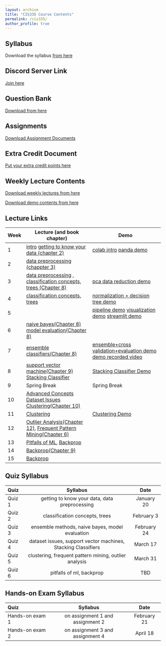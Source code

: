 ```yaml
---
layout: archive
title: "CIS335 Course Contents"
permalink: /cis335/
author_profile: true
---
```


## Syllabus

Download the syllabus [from here](https://drive.google.com/drive/folders/1nEqto4EAyuoRFkzYUjcM1fSJpHAG249W?usp=sharing)

## Discord Server Link

[Join here](https://discord.gg/cm68SAQsjE)

## Question Bank

[Download from here](https://drive.google.com/drive/folders/1VWyDsw0BI3TzBTyBHYVwbTWQXv4tD6Kg?usp=sharing)


## Assignments

[Download Assignment Documents](https://drive.google.com/drive/folders/1mlTJrfMz3EkPfOIVGI64fHigjVGq-uBg?usp=sharing)


<!-- ## Group Registration Document
[Register your group members here](https://docs.google.com/document/d/1og-Bbfm6HPC9KtiaLaFRj0uMzFou4T5pjdHfSCrUuQs/edit?usp=sharing) -->


## Extra Credit Document
[Put your extra credit points here](https://docs.google.com/document/d/1r5m0O1LWWVxUr1LaGCm96J40JmXVFDRbU9r4A_8STaU/edit?usp=sharing)

<!-- ## Project documents
[Project description and rubric](https://docs.google.com/document/d/1XxG5dNEhr66k5vj_YROQXD47dzo0RbHmpcZjO8s-bI4/edit?usp=sharing) -->

<!-- [Project checkpoint report template](https://docs.google.com/document/d/1kTE9uMTorp1cN_Hv66aNiCdsIwoSy14AgGMbxrLvMbE/edit?usp=sharing) -->

<!-- [Project checkpoints](https://docs.google.com/document/d/1BtxcUbN0RMFqjufpaAGUz5kLqia3nLUzUgxxT9RQJ0w/edit?usp=sharing) -->

## Weekly Lecture Contents

[Download weekly lectures from here](https://drive.google.com/drive/folders/1kHaYFrusdh9JsPgJxSaANOHlvfCxEykj?usp=sharing)

[Download demo contents from here](https://drive.google.com/drive/folders/1leo5d-TEo0-Gty7MNbDEbv8amCMPm8lb?usp=sharing)




## Lecture Links

|Week              | Lecture (and book chapter) | Demo |
| --------| -------------------------- | ----------------- |
| 1       |   [intro](https://drive.google.com/drive/folders/1i9TFuB2HP1rQ3v8jOeVwaJWH9v-Nr-Pq?usp=sharing)  [getting to know your data (chapter 2)](https://drive.google.com/drive/folders/1l1-k2PxIQ3Zo7zgQREKn2kfMc9nUnCHK?usp=sharing)| [colab intro](https://drive.google.com/drive/folders/1j9Yq2Xa5BV2x2Sg8oAGjATlGzrd_qNJw?usp=sharing) [panda demo](https://drive.google.com/drive/folders/1raIJ1Z8wAn8vD1xK6Y6T4Fd5sxwktNjk?usp=sharing) |
| 2       |   [data preprocessing (chappter 3)](https://drive.google.com/drive/folders/1iBr4rB7pT_jS8m2ozWVzvDEP7-oI3Uq6?usp=sharing)  |  |
| 3       |  [data preprocessing](https://drive.google.com/drive/folders/1iBr4rB7pT_jS8m2ozWVzvDEP7-oI3Uq6?usp=sharing) , [classification concepts, trees (Chapter 8)](https://drive.google.com/drive/folders/1lsFiH9GvkLwoMwJDY0uFvo7xqYSKZkuP?usp=sharing)  |  [pca data reduction demo](https://drive.google.com/drive/folders/1ldx9UVvoQQbKRYzQzrITTJmIN1mIfbPm?usp=sharing)  |
| 4       |   [classification concepts, trees](https://drive.google.com/drive/folders/1lsFiH9GvkLwoMwJDY0uFvo7xqYSKZkuP?usp=sharing)  | [normalization + decision tree demo](https://drive.google.com/drive/folders/1jGywGYpNaCkO99TlFacM1StGqtzxFxWJ?usp=sharing)  |
| 5       |   | [pipeline demo](https://drive.google.com/drive/folders/1NgzsrWSUVDbgjWufaqPiyB_LWP1xJoZP?usp=sharing) [visualization demo](https://drive.google.com/drive/folders/1rZHQ6F6-lwrvul90teSUvHGFllDEgQX2?usp=sharing) [streamlit demo](https://drive.google.com/drive/folders/17Jnh8vY2eibYBwK_YEurX6_PVVOgwBsU?usp=sharing)  |
| 6       | [naive bayes(Chapter 8)](https://drive.google.com/drive/folders/1mgCPAeL8w7rlmCuxZVrQRwcXiJC-GMBQ?usp=sharing) [model evaluation(Chapter 8)](https://drive.google.com/drive/folders/1mnUa4Oo-iOV352Dw9dt-yf94ZUbsPWQI?usp=sharing)   |   |
| 7       | [ensemble classifiers(Chapter 8)](https://drive.google.com/drive/folders/1mtHnsUmnm53Lpx_CAKIn8F7w0AfhH06Q?usp=sharing) |  [ensemble+cross validation+evaluation demo](https://drive.google.com/drive/folders/1o4_Vk3U3SonQXPqweqj6Mvm6MOSpdfwr?usp=sharing) [demo recorded video](https://drive.google.com/file/d/1nkhDwTXVHfTS-GnjxucMztmTSbeEuEae/view?usp=sharing)|
| 8     | [support vector machine(Chapter 9)](https://drive.google.com/drive/folders/1oLx9goDsfbs5CPZeQ8JD916I3VzRGxbs?usp=sharing) [Stacking Classifier](https://drive.google.com/drive/folders/1mtHnsUmnm53Lpx_CAKIn8F7w0AfhH06Q?usp=sharing)| [Stacking Classifier Demo](https://drive.google.com/drive/folders/1nqAALe_WDbChvrEzUGeTFu7QdeQxi1EH?usp=sharing) |
| 9     | Spring Break | Spring Break |
| 10    | [Advanced Concepts](https://drive.google.com/drive/folders/1oUH6R98Oxd-KwggYg37mHUUD6K48DqaE?usp=sharing) [Dataset Issues](https://drive.google.com/drive/folders/1nqAgpBYI2nMum54fTaLXGWQw9kJPGnxN?usp=sharing) [Clustering(Chapter 10)](https://drive.google.com/drive/folders/1q_1Q9H8u42QXs48-UXfKW7y7JtsCt5xI?usp=drive_link)|  |
| 11       | [Clustering](https://drive.google.com/drive/folders/1q_1Q9H8u42QXs48-UXfKW7y7JtsCt5xI?usp=drive_link)| [Clustering Demo](https://drive.google.com/drive/folders/1jRXhHt0p4u2Rs7spqL_nHktOkUgbIHZ2?usp=drive_link) |
| 12       | [Outlier Analysis(Chapter 12)](https://drive.google.com/drive/folders/1rYtsqy4SOQxpQ1HU8u4JORP8px1dFXcg?usp=sharing), [Frequent Pattern Mining(Chapter 6)](https://drive.google.com/drive/folders/1oz-oWD59Png9UQZ2NHTBxCDQgoxgIaus?usp=sharing) | |
| 13       | [Pitfalls of ML](https://drive.google.com/drive/folders/1yTyiqgomZ_-1PuXOPtgKfBYlAbv0Xe1b?usp=sharing), [Backprop](https://drive.google.com/drive/folders/1t5wuRLA9q66XeWdCoDtkkNScrdlljwat?usp=sharing)|  |
| 14       | [Backprop(Chapter 9)](https://drive.google.com/drive/folders/1t5wuRLA9q66XeWdCoDtkkNScrdlljwat?usp=sharing)|  |
| 15       | [Backprop](https://drive.google.com/drive/folders/1t5wuRLA9q66XeWdCoDtkkNScrdlljwat?usp=sharing)| |


## Quiz Syllabus

| Quiz      | Syllabus | Date |
| :---        |:----:   | :----:   | 
| Quiz 1      |  getting to know your data, data preprocessing    |January 20|
| Quiz 2   |classification concepts, trees| February 3 |
| Quiz 3   | ensemble methods, naive bayes, model evaluation | February 24 |
| Quiz 4   |  dataset issues, support vector machines, Stacking Classifiers| March 17 |
| Quiz 5  | clustering, frequent pattern mining, outlier analysis | March 31  |
| Quiz 6  |  pitfalls of ml, backprop| TBD |


## Hands-on Exam Syllabus

| Quiz      | Syllabus | Date |
| :---        |:----:   | :----:   | 
| Hands-on exam 1      |  on assignment 1 and assignment 2 |February 21|
| Hands-on exam 2      |  on assignment 3 and assignment 4 |April 18|





